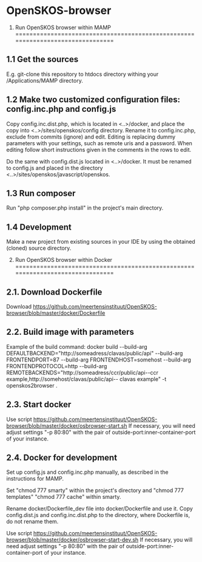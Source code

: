 # OpenSKOS-browser
1. Run OpenSKOS browser within MAMP
===============================================================================

1.1 Get the sources
-------------------------------------------------------------------------------
E.g. git-clone this repository to htdocs directory withing your /Applications/MAMP directory. 

1.2  Make two customized configuration files: config.inc.php and config.js
-------------------------------------------------------------------------------
Copy config.inc.dist.php, which is located in <..>/docker, and place the copy into <..>/sites/openskos/config directory.
Rename it to config.inc.php, exclude from commits (ignore) and edit. Editing is replacing dummy parameters with your settings, 
such as remote uris and a password. When editing follow short instructions given in the comments in the rows to edit.

Do the same with config.dist.js located in <..>/docker. It must be renamed to config.js and 
placed in the directory <..>/sites/openskos/javascript/openskos.

1.3 Run composer
-------------------------------------------------------------------------------
Run "php composer.php install" in the project's main directory.

1.4 Development
-------------------------------------------------------------------------------
Make a new project from existing sources in your IDE by using the obtained (cloned) source directory.



2. Run OpenSKOS browser within Docker
===============================================================================

2.1. Download Dockerfile 
-------------------------------------------------------------------------------------------
Download https://github.com/meertensinstituut/OpenSKOS-browser/blob/master/docker/Dockerfile

2.2. Build  image with parameters
---------------------------------------------------------------------------------------------
Example of the build command:
docker build --build-arg DEFAULTBACKEND="http://someadress/clavas/public/api" --build-arg FRONTENDPORT=87 --build-arg FRONTENDHOST=somehost --build-arg FRONTENDPROTOCOL=http --build-arg REMOTEBACKENDS="http://someadress/ccr/public/api--ccr example,http://somehost/clavas/public/api-- clavas example" -t openskos2browser .


2.3. Start docker 
---------------------------------------------------------------------------------------------
Use script https://github.com/meertensinstituut/OpenSKOS-browser/blob/master/docker/osbrowser-start.sh
If necessary, you will need adjust settings "-p 80:80" with the pair of outside-port:inner-container-port of your instance.

2.4. Docker for development
---------------------------------------------------------------------------------------------
Set up config.js and config.inc.php manually, as described in the instructions for MAMP.

Set "chmod 777 smarty" within the project's directory and "chmod 777 templates" "chmod 777 cache" within smarty.

Rename docker/Dockerfile_dev file into docker/Dockerfile and use it. Copy config.dist.js and config.inc.dist.php to the directory, where Dockerfile is, do not rename them.

Use script https://github.com/meertensinstituut/OpenSKOS-browser/blob/master/docker/osbrowser-start-dev.sh
If necessary, you will need adjust settings "-p 80:80" with the pair of outside-port:inner-container-port of your instance.

